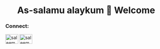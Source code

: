 <h1 align="center">As-salamu alaykum 👋
  Welcome</h1>
<h3 align="center"></h3>


<h3 align="left">Connect:</h3>
<p align="left">
<a href="www.linkedin.com/in/saleembibar" target="blank"><img align="center" src="https://raw.githubusercontent.com/rahuldkjain/github-profile-readme-generator/master/src/images/icons/Social/linked-in-alt.svg" alt="saleem bibar" height="30" width="40" /></a>
<a href="https://www.facebook.com/sale.top.750/" target="blank"><img align="center" src="https://raw.githubusercontent.com/rahuldkjain/github-profile-readme-generator/master/src/images/icons/Social/facebook.svg" alt="saleem bibar" height="30" width="40" /></a>
</p>
